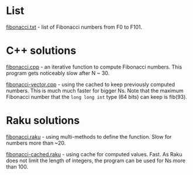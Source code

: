 # List

[fibonacci.txt](fibonacci.txt) - list of Fibonacci numbers from F0 to F101.

# C++ solutions

[fibonacci.cpp](fibonacci.cpp) - an iterative function to compute Fibonacci numbers. This program gets noticeably slow after N ~ 30.

[fibonacci-vector.cpp](fibonacci-vector.cpp) - using the cached to keep previously computed numbers. This is much much faster for bigger Ns. Note that the maximum Fibonacci number that the `long long int` type (64 bits) can keep is fib(93).

# Raku solutions

[fibonacci.raku](fibonacci.raku) - using multi-methods to define the function. Slow for numbers more than ~20.

[fibonacci-cached.raku](fibonacci-cached.raku) - using cache for computed values. Fast. As Raku does not limit the length of integers, the program can be used for Ns more than 100.
